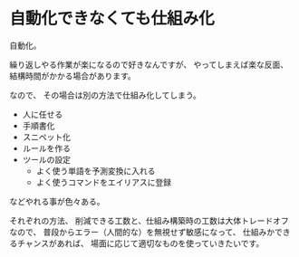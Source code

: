 # 自動化できなくても仕組み化
自動化。

繰り返しやる作業が楽になるので好きなんですが、
やってしまえば楽な反面、結構時間がかかる場合があります。

なので、
その場合は別の方法で仕組み化してしまう。
-   人に任せる
-   手順書化
-   スニペット化
-   ルールを作る
-   ツールの設定
    -   よく使う単語を予測変換に入れる
    -   よく使うコマンドをエイリアスに登録

などやれる事が色々ある。

それぞれの方法、
削減できる工数と、仕組み構築時の工数は大体トレードオフなので、
普段からエラー（人間的な）を無視せず敏感になって、
仕組みかできるチャンスがあれば、
場面に応じて適切なものを使っていきたいです。

